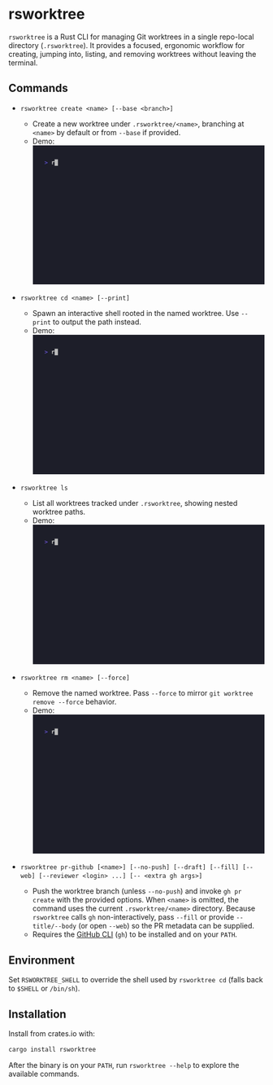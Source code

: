 # rsworktree

`rsworktree` is a Rust CLI for managing Git worktrees in a single repo-local directory (`.rsworktree`). It provides a focused, ergonomic workflow for creating, jumping into, listing, and removing worktrees without leaving the terminal.

## Commands

- `rsworktree create <name> [--base <branch>]`
  - Create a new worktree under `.rsworktree/<name>`, branching at `<name>` by default or from `--base` if provided.
  - Demo: ![Create demo](tapes/gifs/create.gif)

- `rsworktree cd <name> [--print]`
  - Spawn an interactive shell rooted in the named worktree. Use `--print` to output the path instead.
  - Demo: ![CD demo](tapes/gifs/cd.gif)

- `rsworktree ls`
  - List all worktrees tracked under `.rsworktree`, showing nested worktree paths.
  - Demo: ![List demo](tapes/gifs/ls.gif)

- `rsworktree rm <name> [--force]`
  - Remove the named worktree. Pass `--force` to mirror `git worktree remove --force` behavior.
  - Demo: ![Remove demo](tapes/gifs/rm.gif)

- `rsworktree pr-github [<name>] [--no-push] [--draft] [--fill] [--web] [--reviewer <login> ...] [-- <extra gh args>]`
  - Push the worktree branch (unless `--no-push`) and invoke `gh pr create` with the provided options. When `<name>` is omitted, the command uses the current `.rsworktree/<name>` directory. Because `rsworktree` calls `gh` non-interactively, pass `--fill` or provide `--title/--body` (or open `--web`) so the PR metadata can be supplied.
  - Requires the [GitHub CLI](https://cli.github.com/) (`gh`) to be installed and on your `PATH`.

## Environment

Set `RSWORKTREE_SHELL` to override the shell used by `rsworktree cd` (falls back to `$SHELL` or `/bin/sh`).

## Installation

Install from crates.io with:

```bash
cargo install rsworktree
```

After the binary is on your `PATH`, run `rsworktree --help` to explore the available commands.
